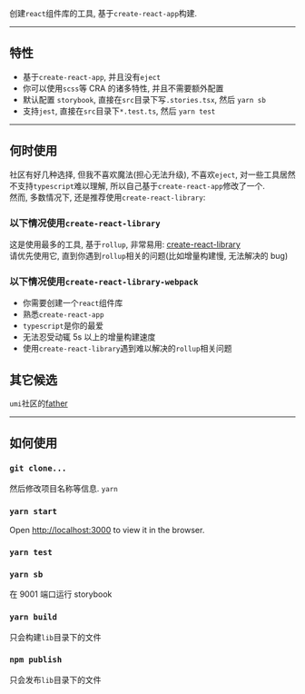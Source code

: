 创建`react`组件库的工具, 基于`create-react-app`构建.

---

## 特性

- 基于`create-react-app`, 并且没有`eject`
- 你可以使用`scss`等 CRA 的诸多特性, 并且不需要额外配置
- 默认配置 `storybook`, 直接在`src`目录下写`.stories.tsx`, 然后 `yarn sb`
- 支持`jest`, 直接在`src`目录下`*.test.ts`, 然后 `yarn test`

---

## 何时使用

社区有好几种选择, 但我不喜欢魔法(担心无法升级), 不喜欢`eject`, 对一些工具居然不支持`typescript`难以理解, 所以自己基于`create-react-app`修改了一个.\
然而, 多数情况下, 还是推荐使用`create-react-library`:

### 以下情况使用`create-react-library`

这是使用最多的工具, 基于`rollup`, 非常易用:
[create-react-library](https://github.com/transitive-bullshit/create-react-library)\
请优先使用它, 直到你遇到`rollup`相关的问题(比如增量构建慢, 无法解决的 bug)

### 以下情况使用`create-react-library-webpack`

- 你需要创建一个`react`组件库
- 熟悉`create-react-app`
- `typescript`是你的最爱
- 无法忍受动辄 5s 以上的增量构建速度
- 使用`create-react-library`遇到难以解决的`rollup`相关问题

## 其它候选

`umi`社区的[father](https://github.com/umijs/father)

---

## 如何使用

### `git clone...`

然后修改项目名称等信息.
`yarn`

### `yarn start`

Open [http://localhost:3000](http://localhost:3000) to view it in the browser.

### `yarn test`

### `yarn sb`

在 9001 端口运行 storybook

### `yarn build`

只会构建`lib`目录下的文件

### `npm publish`

只会发布`lib`目录下的文件
